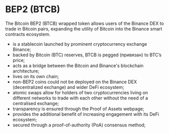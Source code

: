 # BEP2 (BTCB)

The Bitcoin BEP2 (BTCB) wrapped token allows users of the Binance DEX to trade in Bitcoin pairs, expanding the utility of Bitcoin into the Binance smart contracts ecosystem.

- is a stablecoin launched by prominent cryptocurrency exchange Binance;
- backed by Bitcoin (BTC) reserves, BTCB is pegged (привязан) to BTC’s price;
- acts as a bridge between the Bitcoin and Binance's blockchain architecture;
- lives on its own chain;
- non-BEP2 coins could not be deployed on the Binance DEX (decentralized exchange) and wider DeFi ecosystem;
- atomic swaps allow for holders of two cryptocurrencies living on different networks to trade with each other without the need of a centralised exchange;
- transparency is ensured through the Proof of Assets webpage;
- provides the additional benefit of increasing engagement with its DeFi ecosystem;
- secured through a proof-of-authority (PoA) consensus method;
